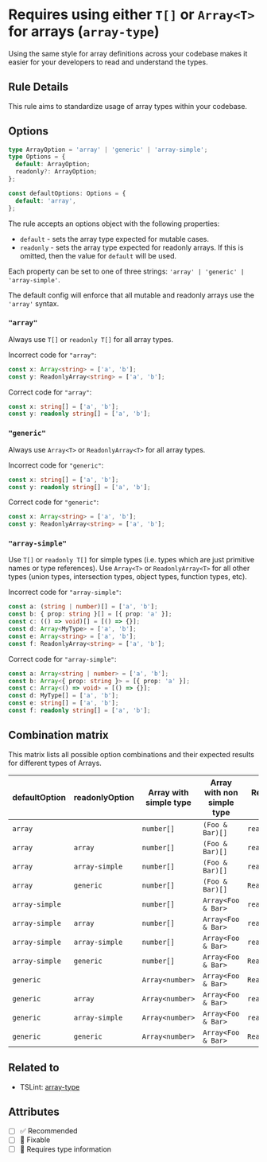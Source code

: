 # Requires using either `T[]` or `Array<T>` for arrays (`array-type`)

Using the same style for array definitions across your codebase makes it easier for your developers to read and understand the types.

## Rule Details

This rule aims to standardize usage of array types within your codebase.

## Options

```ts
type ArrayOption = 'array' | 'generic' | 'array-simple';
type Options = {
  default: ArrayOption;
  readonly?: ArrayOption;
};

const defaultOptions: Options = {
  default: 'array',
};
```

The rule accepts an options object with the following properties:

- `default` - sets the array type expected for mutable cases.
- `readonly` - sets the array type expected for readonly arrays. If this is omitted, then the value for `default` will be used.

Each property can be set to one of three strings: `'array' | 'generic' | 'array-simple'`.

The default config will enforce that all mutable and readonly arrays use the `'array'` syntax.

### `"array"`

Always use `T[]` or `readonly T[]` for all array types.

Incorrect code for `"array"`:

```ts
const x: Array<string> = ['a', 'b'];
const y: ReadonlyArray<string> = ['a', 'b'];
```

Correct code for `"array"`:

```ts
const x: string[] = ['a', 'b'];
const y: readonly string[] = ['a', 'b'];
```

### `"generic"`

Always use `Array<T>` or `ReadonlyArray<T>` for all array types.

Incorrect code for `"generic"`:

```ts
const x: string[] = ['a', 'b'];
const y: readonly string[] = ['a', 'b'];
```

Correct code for `"generic"`:

```ts
const x: Array<string> = ['a', 'b'];
const y: ReadonlyArray<string> = ['a', 'b'];
```

### `"array-simple"`

Use `T[]` or `readonly T[]` for simple types (i.e. types which are just primitive names or type references).
Use `Array<T>` or `ReadonlyArray<T>` for all other types (union types, intersection types, object types, function types, etc).

Incorrect code for `"array-simple"`:

```ts
const a: (string | number)[] = ['a', 'b'];
const b: { prop: string }[] = [{ prop: 'a' }];
const c: (() => void)[] = [() => {}];
const d: Array<MyType> = ['a', 'b'];
const e: Array<string> = ['a', 'b'];
const f: ReadonlyArray<string> = ['a', 'b'];
```

Correct code for `"array-simple"`:

```ts
const a: Array<string | number> = ['a', 'b'];
const b: Array<{ prop: string }> = [{ prop: 'a' }];
const c: Array<() => void> = [() => {}];
const d: MyType[] = ['a', 'b'];
const e: string[] = ['a', 'b'];
const f: readonly string[] = ['a', 'b'];
```

## Combination matrix

This matrix lists all possible option combinations and their expected results for different types of Arrays.

| defaultOption  | readonlyOption | Array with simple type | Array with non simple type | Readonly array with simple type | Readonly array with non simple type |
| -------------- | -------------- | ---------------------- | -------------------------- | ------------------------------- | ----------------------------------- |
| `array`        |                | `number[]`             | `(Foo & Bar)[]`            | `readonly number[]`             | `readonly (Foo & Bar)[]`            |
| `array`        | `array`        | `number[]`             | `(Foo & Bar)[]`            | `readonly number[]`             | `readonly (Foo & Bar)[]`            |
| `array`        | `array-simple` | `number[]`             | `(Foo & Bar)[]`            | `readonly number[]`             | `ReadonlyArray<Foo & Bar>`          |
| `array`        | `generic`      | `number[]`             | `(Foo & Bar)[]`            | `ReadonlyArray<number>`         | `ReadonlyArray<Foo & Bar>`          |
| `array-simple` |                | `number[]`             | `Array<Foo & Bar>`         | `readonly number[]`             | `ReadonlyArray<Foo & Bar>`          |
| `array-simple` | `array`        | `number[]`             | `Array<Foo & Bar>`         | `readonly number[]`             | `readonly (Foo & Bar)[]`            |
| `array-simple` | `array-simple` | `number[]`             | `Array<Foo & Bar>`         | `readonly number[]`             | `ReadonlyArray<Foo & Bar>`          |
| `array-simple` | `generic`      | `number[]`             | `Array<Foo & Bar>`         | `ReadonlyArray<number>`         | `ReadonlyArray<Foo & Bar>`          |
| `generic`      |                | `Array<number>`        | `Array<Foo & Bar>`         | `ReadonlyArray<number>`         | `ReadonlyArray<Foo & Bar>`          |
| `generic`      | `array`        | `Array<number>`        | `Array<Foo & Bar>`         | `readonly number[]`             | `readonly (Foo & Bar)[]`            |
| `generic`      | `array-simple` | `Array<number>`        | `Array<Foo & Bar>`         | `readonly number[]`             | `ReadonlyArray<Foo & Bar>`          |
| `generic`      | `generic`      | `Array<number>`        | `Array<Foo & Bar>`         | `ReadonlyArray<number>`         | `ReadonlyArray<Foo & Bar>`          |

## Related to

- TSLint: [array-type](https://palantir.github.io/tslint/rules/array-type/)

## Attributes

- [ ] ✅ Recommended
- [ ] 🔧 Fixable
- [ ] 💭 Requires type information
